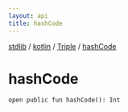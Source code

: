 ```yaml
---
layout: api
title: hashCode
---
```

[stdlib](../../index.html) / [kotlin](../index.html) / [Triple](index.html) / [hashCode](hashCode.html)

# hashCode

```
open public fun hashCode(): Int
```
